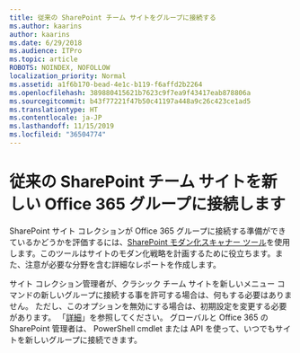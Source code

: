 ```yaml
---
title: 従来の SharePoint チーム サイトをグループに接続する
ms.author: kaarins
author: kaarins
ms.date: 6/29/2018
ms.audience: ITPro
ms.topic: article
ROBOTS: NOINDEX, NOFOLLOW
localization_priority: Normal
ms.assetid: a1f6b170-bead-4e1c-b119-f6affd2b2264
ms.openlocfilehash: 389880415621b7623c9f7ea9f43417eab878806a
ms.sourcegitcommit: b43f77221f47b50c41197a448a9c26c423ce1ad5
ms.translationtype: HT
ms.contentlocale: ja-JP
ms.lasthandoff: 11/15/2019
ms.locfileid: "36504774"
---
```

# <a name="connect-classic-sharepoint-team-sites-to-new-office-365-groups"></a>従来の SharePoint チーム サイトを新しい Office 365 グループに接続します

SharePoint サイト コレクションが Office 365 グループに接続する準備ができているかどうかを評価するには、[SharePoint モダン化スキャナー ツール](https://go.microsoft.com/fwlink/?linkid=873066)を使用します。このツールはサイトのモダン化戦略を計画するために役立ちます。また、注意が必要な分野を含む詳細なレポートを作成します。
  
サイト コレクション管理者が、クラシック チーム サイトを新しいメニュー コマンドの新しいグループに接続する事を許可する場合は、何もする必要はありません。 ただし、このオプションを無効にする場合は、初期設定を変更する必要があります。 「[詳細](https://go.microsoft.com/fwlink/?linkid=2004316)」を参照してください。 グローバルと Office 365 の SharePoint 管理者は、 PowerShell cmdlet または API を使って、いつでもサイトを新しいグループに接続できます。
  

